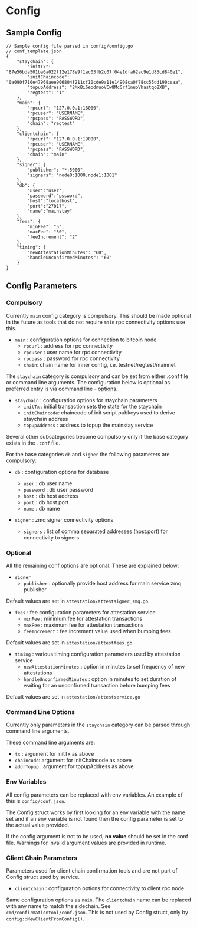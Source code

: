 # Config

## Sample Config

```
// Sample config file parsed in config/config.go
// conf_template.json
{
    "staychain": {
        "initTx": "87e56bda501ba6a022f12e178e9f1ac03fb2c07f04e1dfa62ac9e1d83cd840e1",
        "initChaincode": "0a090f710e47968aee906804f211cf10cde9a11e14908ca0f78cc55dd190ceaa",
        "topupAddress": "2MxBi6eodnuoVCw8McGrf1nuoVhastqoBXB",
        "regtest": "1"
    },
    "main": {
        "rpcurl": "127.0.0.1:18000",
        "rpcuser": "USERNAME",
        "rpcpass": "PASSWORD",
        "chain": "regtest"
    },
    "clientchain": {
        "rpcurl": "127.0.0.1:19000",
        "rpcuser": "USERNAME",
        "rpcpass": "PASSWORD",
        "chain": "main"
    },
    "signer": {
        "publisher": "*:5000",
        "signers": "node0:1000,node1:1001"
    },
    "db": {
        "user":"user",
        "password":"pssword",
        "host":"localhost",
        "port":"27017",
        "name":"mainstay"
    },
    "fees": {
        "minFee": "5",
        "maxFee": "50",
        "feeIncrement": "2"
    },
    "timing": {
        "newAttestationMinutes": "60",
        "handleUnconfirmedMinutes": "60"
    }
}
```

## Config Parameters

### Compulsory

Currently `main` config category is compulsory. This should be made optional in the future as tools that do not require `main` rpc connectivity options use this.

- `main` : configuration options for connection to bitcoin node
    - `rpcurl` : address for rpc connectivity
    - `rpcuser` : user name for rpc connectivity
    - `rpcpass` : password for rpc connectivity
    - `chain`: chain name for inner config, i.e. testnet/regtest/mainnet


The `staychain` category is compulsory and can be set from either .conf file or command line arguments. The configuration below is optional as preferred entry is via command line - [options](#command-line-options).

- `staychain` : configuration options for staychain parameters
    - `initTx` : initial transaction sets the state for the staychain
    - `initChaincode`: chaincode of init script pubkeys used to derive staychain address
    - `topupAddress` : address to topup the mainstay service


Several other subcategories become compulsory only if the base category exists in the `.conf` file.

For the base categories `db` and `signer` the following parameters are compulsory:

- `db` : configuration options for database
    - `user` : db user name
    - `password` : db user password
    - `host` : db host address
    - `port` : db host port
    - `name` : db name

- `signer` : zmq signer connectivity options
    - `signers` : list of comma separated addresses (host:port) for connectivity to signers

### Optional

All the remaining conf options are optional. These are explained below:

- `signer`
    - `publisher` : optionally provide host address for main service zmq publisher

Default values are set in `attestation/attestsigner_zmq.go`.

- `fees` : fee configuration parameters for attestation service
    - `minFee` : minimum fee for attestation transactions
    - `maxFee` : maximum fee for attestation transactions
    - `feeIncrement` : fee increment value used when bumping fees

Default values are set in `attestation/attestfees.go`

- `timing` : various timing configuration parameters used by attestation service
    - `newAttestationMinutes` : option in minutes to set frequency of new attestations
    - `handleUnconfirmedMinutes` : option in minutes to set duration of waiting for an unconfirmed transaction before bumping fees

Default values are set in `attestation/attestservice.go`

### Command Line Options

Currently only parameters in the `staychain` category can be parsed through command line arguments.

These command line arguments are:
- `tx` : argument for initTx as above
- `chaincode`: argument for initChaincode as above
- `addrTopup` : argument for topupAddress as above

### Env Variables

All config parameters can be replaced with env variables. An example of this is `config/conf.json`.

The Config struct works by first looking for an env variable with the name set and if an env variable is not found then the config parameter is set to the actual value provided.

If the config argument is not to be used, __no value__ should be set in the conf file. Warnings for invalid argument values are provided in runtime.

### Client Chain Parameters

Parameters used for client chain confirmation tools and are not part of Config struct used by service.

- `clientchain` : configuration options for connectivity to client rpc node

Same configuration options as `main`. The `clientchain` name can be replaced with any name to match the sidechain. See `cmd/confirmationtool/conf.json`. This is not used by Config struct, only by `config::NewClientFromConfig()`.
